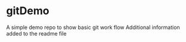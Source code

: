 # gitDemo
A simple demo repo to show basic git work flow
Additional information added to the readme file
